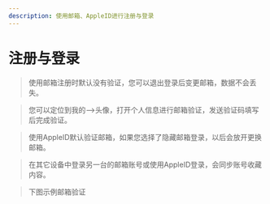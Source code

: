 ```yaml
---
description: 使用邮箱、AppleID进行注册与登录
---
```


# 注册与登录

> 使用邮箱注册时默认没有验证，您可以退出登录后变更邮箱，数据不会丢失。

> 您可以定位到我的--&gt;头像，打开个人信息进行邮箱验证，发送验证码填写后完成验证。

> 使用AppleID默认验证邮箱，如果您选择了隐藏邮箱登录，以后会放开更换邮箱。

> 在其它设备中登录另一台的邮箱账号或使用AppleID登录，会同步账号收藏内容。

> 下图示例邮箱验证

